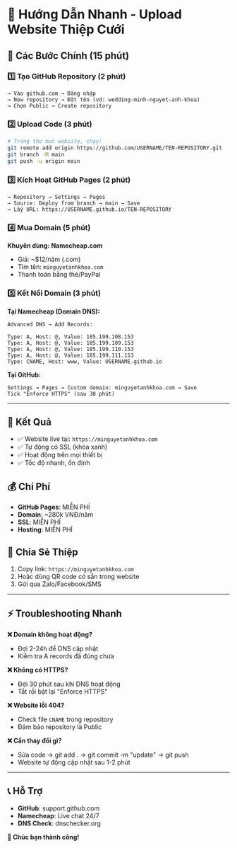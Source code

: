 # 🚀 Hướng Dẫn Nhanh - Upload Website Thiệp Cưới

## 📍 Các Bước Chính (15 phút)

### 1️⃣ Tạo GitHub Repository (2 phút)
```
→ Vào github.com → Đăng nhập
→ New repository → Đặt tên (vd: wedding-minh-nguyet-anh-khoa)  
→ Chọn Public → Create repository
```

### 2️⃣ Upload Code (3 phút)
```bash
# Trong thư mục website, chạy:
git remote add origin https://github.com/USERNAME/TEN-REPOSITORY.git
git branch -M main  
git push -u origin main
```

### 3️⃣ Kích Hoạt GitHub Pages (2 phút)
```
→ Repository → Settings → Pages
→ Source: Deploy from branch → main → Save
→ Lấy URL: https://USERNAME.github.io/TEN-REPOSITORY
```

### 4️⃣ Mua Domain (5 phút)
**Khuyên dùng: Namecheap.com**
- Giá: ~$12/năm (.com)
- Tìm tên: `minguyetanhkhoa.com`
- Thanh toán bằng thẻ/PayPal

### 5️⃣ Kết Nối Domain (3 phút)

**Tại Namecheap (Domain DNS):**
```
Advanced DNS → Add Records:

Type: A, Host: @, Value: 185.199.108.153
Type: A, Host: @, Value: 185.199.109.153  
Type: A, Host: @, Value: 185.199.110.153
Type: A, Host: @, Value: 185.199.111.153
Type: CNAME, Host: www, Value: USERNAME.github.io
```

**Tại GitHub:**
```
Settings → Pages → Custom domain: minguyetanhkhoa.com → Save
Tick "Enforce HTTPS" (sau 30 phút)
```

---

## 🎯 Kết Quả
- ✅ Website live tại: `https://minguyetanhkhoa.com`
- ✅ Tự động có SSL (khóa xanh)
- ✅ Hoạt động trên mọi thiết bị
- ✅ Tốc độ nhanh, ổn định

## 💰 Chi Phí
- **GitHub Pages**: MIỄN PHÍ
- **Domain**: ~280k VNĐ/năm
- **SSL**: MIỄN PHÍ
- **Hosting**: MIỄN PHÍ

## 📱 Chia Sẻ Thiệp
1. Copy link: `https://minguyetanhkhoa.com`
2. Hoặc dùng QR code có sẵn trong website
3. Gửi qua Zalo/Facebook/SMS

---

## ⚡ Troubleshooting Nhanh

**❌ Domain không hoạt động?**
- Đợi 2-24h để DNS cập nhật
- Kiểm tra A records đã đúng chưa

**❌ Không có HTTPS?**  
- Đợi 30 phút sau khi DNS hoạt động
- Tắt rồi bật lại "Enforce HTTPS"

**❌ Website lỗi 404?**
- Check file `CNAME` trong repository
- Đảm bảo repository là Public

**❌ Cần thay đổi gì?**
- Sửa code → git add . → git commit -m "update" → git push
- Website tự động cập nhật sau 1-2 phút

---

## 📞 Hỗ Trợ
- **GitHub**: support.github.com
- **Namecheap**: Live chat 24/7
- **DNS Check**: dnschecker.org

**🎉 Chúc bạn thành công!**
